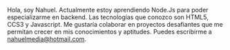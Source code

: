 Hola, soy Nahuel. Actualmente estoy aprendiendo Node.Js para poder especializarme en backend.
Las tecnologías que conozco son HTML5, CCS3 y Javascript. Me gustaría colaborar en proyectos desafiantes
que me permitan crecer en mis conocimientos y aptitudes. Puedes escribirme a nahuelmedia@hotmail.com.
